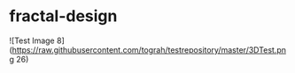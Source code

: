 # fractal-design
![Test Image 8](https://raw.githubusercontent.com/tograh/testrepository/master/3DTest.png 26)